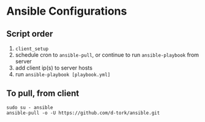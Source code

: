# Ansible Configurations

## Script order
1. `client_setup`
2. schedule cron to `ansible-pull`, or continue to run `ansible-playbook` from
server
3. add client ip(s) to server hosts
4. run `ansible-playbook [playbook.yml]`

## To pull, from client
```
sudo su - ansible
ansible-pull -o -U https://github.com/d-tork/ansible.git
```
